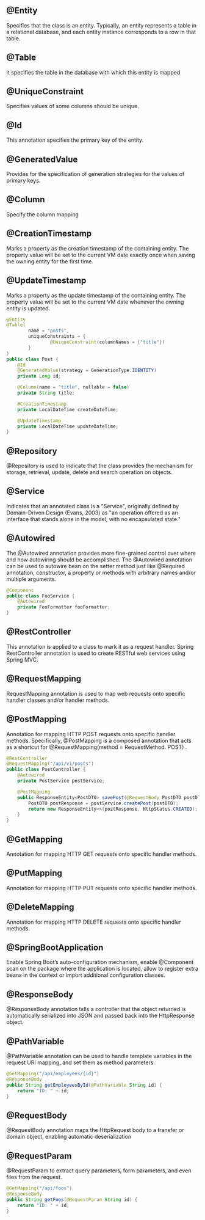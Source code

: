 ## @Entity

Specifies that the class is an entity. Typically, an entity represents a table in a relational database, and each entity instance corresponds to a row in that table.

## @Table

It specifies the table in the database with which this entity is mapped

## @UniqueConstraint

Specifies values of some columns should be unique.

## @Id

This annotation specifies the primary key of the entity.

## @GeneratedValue

Provides for the specification of generation strategies for the values of primary keys.

## @Column

Specify the column mapping

## @CreationTimestamp

Marks a property as the creation timestamp of the containing entity. The property value will be set to the current VM date exactly once when saving the owning entity for the first time.


## @UpdateTimestamp

Marks a property as the update timestamp of the containing entity. The property value will be set to the current VM date whenever the owning entity is updated.


```Java
@Entity
@Table(
        name = "posts",
        uniqueConstraints = {
                @UniqueConstraint(columnNames = {"title"})
        }
)
public class Post {
    @Id
    @GeneratedValue(strategy = GenerationType.IDENTITY)
    private Long id;

    @Column(name = "title", nullable = false)
    private String title;

    @CreationTimestamp
    private LocalDateTime createDateTime;

    @UpdateTimestamp
    private LocalDateTime updateDateTime;
}
```

## @Repository

@Repository is used to indicate that the class provides the mechanism for storage, retrieval, update, delete and search operation on objects.

## @Service

Indicates that an annotated class is a "Service", originally defined by Domain-Driven Design (Evans, 2003) as "an operation offered as an interface that stands alone in the model, with no encapsulated state."

## @Autowired

The @Autowired annotation provides more fine-grained control over where and how autowiring should be accomplished. The @Autowired annotation can be used to autowire bean on the setter method just like @Required annotation, constructor, a property or methods with arbitrary names and/or multiple arguments.


```Java
@Component
public class FooService {  
    @Autowired
    private FooFormatter fooFormatter;
}
```

## @RestController

This annotation is applied to a class to mark it as a request handler. Spring RestController annotation is used to create RESTful web services using Spring MVC.

## @RequestMapping

RequestMapping annotation is used to map web requests onto specific handler classes and/or handler methods. 

## @PostMapping

Annotation for mapping HTTP POST requests onto specific handler methods. Specifically, @PostMapping is a composed annotation that acts as a shortcut for @RequestMapping(method = RequestMethod. POST) .

```Java
@RestController
@RequestMapping("/api/v1/posts")
public class PostController {
    @Autowired
    private PostService postService;

    @PostMapping
    public ResponseEntity<PostDTO> savePost(@RequestBody PostDTO postDTO){
        PostDTO postResponse = postService.createPost(postDTO);
        return new ResponseEntity<>(postResponse, HttpStatus.CREATED);
    }
}
```

## @GetMapping

Annotation for mapping HTTP GET requests onto specific handler methods. 

## @PutMapping

Annotation for mapping HTTP PUT requests onto specific handler methods. 

## @DeleteMapping

Annotation for mapping HTTP DELETE requests onto specific handler methods. 

## @SpringBootApplication

Enable Spring Boot’s auto-configuration mechanism, enable @Component scan on the package where the application is located, allow to register extra beans in the context or import additional configuration classes.

## @ResponseBody

@ResponseBody annotation tells a controller that the object returned is automatically serialized into JSON and passed back into the HttpResponse object.

## @PathVariable

@PathVariable annotation can be used to handle template variables in the request URI mapping, and set them as method parameters.

```Java
@GetMapping("/api/employees/{id}")
@ResponseBody
public String getEmployeesById(@PathVariable String id) {
    return "ID: " + id;
}

```

## @RequestBody 

@RequestBody annotation maps the HttpRequest body to a transfer or domain object, enabling automatic deserialization

## @RequestParam

@RequestParam to extract query parameters, form parameters, and even files from the request.

```Java
@GetMapping("/api/foos")
@ResponseBody
public String getFoos(@RequestParam String id) {
    return "ID: " + id;
}
```
